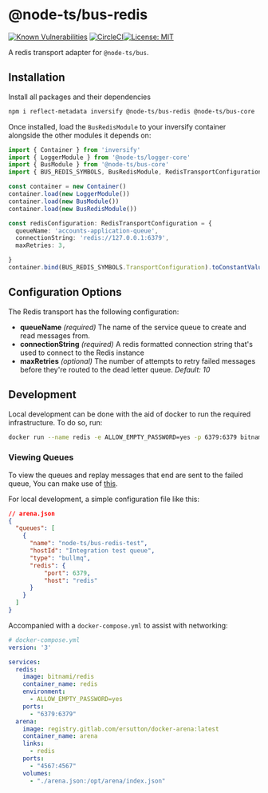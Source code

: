 # @node-ts/bus-redis

[![Known Vulnerabilities](https://snyk.io/test/github/node-ts/bus/badge.svg)](https://snyk.io/test/github/node-ts/bus)
[![CircleCI](https://circleci.com/gh/node-ts/bus/tree/master.svg?style=svg)](https://circleci.com/gh/node-ts/bus/tree/master)[![License: MIT](https://img.shields.io/badge/License-MIT-green.svg)](https://opensource.org/licenses/MIT)

A redis transport adapter for `@node-ts/bus`.

## Installation

Install all packages and their dependencies

```bash
npm i reflect-metadata inversify @node-ts/bus-redis @node-ts/bus-core
```

Once installed, load the `BusRedisModule` to your inversify container alongside the other modules it depends on:

```typescript
import { Container } from 'inversify'
import { LoggerModule } from '@node-ts/logger-core'
import { BusModule } from '@node-ts/bus-core'
import { BUS_REDIS_SYMBOLS, BusRedisModule, RedisTransportConfiguration } from '@node-ts/bus-redis'

const container = new Container()
container.load(new LoggerModule())
container.load(new BusModule())
container.load(new BusRedisModule())

const redisConfiguration: RedisTransportConfiguration = {
  queueName: 'accounts-application-queue',
  connectionString: 'redis://127.0.0.1:6379',
  maxRetries: 3,

}
container.bind(BUS_REDIS_SYMBOLS.TransportConfiguration).toConstantValue(redisConfiguration)
```

## Configuration Options

The Redis transport has the following configuration:

* **queueName** *(required)* The name of the service queue to create and read messages from.
* **connectionString** *(required)* A redis formatted connection string that's used to connect to the Redis instance
* **maxRetries** *(optional)* The number of attempts to retry failed messages before they're routed to the dead letter queue. *Default: 10*
## Development

Local development can be done with the aid of docker to run the required infrastructure. To do so, run:

```bash
docker run --name redis -e ALLOW_EMPTY_PASSWORD=yes -p 6379:6379 bitnami/redis
```

### Viewing Queues
To view the queues and replay messages that end are sent to the failed queue, You can make use of [this](https://gitlab.com/ersutton/docker-arena).

For local development, a simple configuration file like this:

```json
// arena.json
{
  "queues": [
    {
      "name": "node-ts/bus-redis-test",
      "hostId": "Integration test queue",
      "type": "bullmq",
      "redis": {
          "port": 6379,
          "host": "redis"
      }
    }
  ]
}
```

Accompanied with a `docker-compose.yml` to assist with networking:

```yml
# docker-compose.yml
version: '3'

services:
  redis:
    image: bitnami/redis
    container_name: redis
    environment:
      - ALLOW_EMPTY_PASSWORD=yes
    ports:
      - "6379:6379"
  arena:
    image: registry.gitlab.com/ersutton/docker-arena:latest
    container_name: arena
    links:
      - redis
    ports:
      - "4567:4567"
    volumes:
      - "./arena.json:/opt/arena/index.json"
```